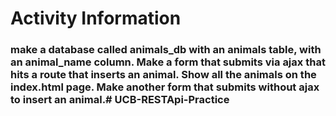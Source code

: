 # Activity Information

### make a database called animals_db with an animals table, with an animal_name column. Make a form that submits via ajax that hits a route that inserts an animal. Show all the animals on the index.html page. Make another form that submits without ajax to insert an animal.# UCB-RESTApi-Practice
